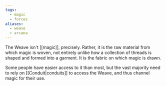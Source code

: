 ```yaml
---
tags:
  - magic
  - forces
aliases:
  - weave
  - arcana
---
```

The Weave isn't [[magic]], precisely. Rather, it is the raw material from which magic is woven, not entirely unlike how a collection of threads is shaped and formed into a garment. It is the fabric on which magic is drawn.

Some people have easier access to it than most, but the vast majority need to rely on [[Conduit|conduits]] to access the Weave, and thus channel magic for their use.